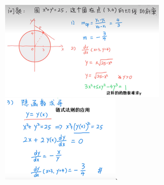 
![](../../photo/Pasted%20image%2020240319114645.png)
![](../../photo/Pasted%20image%2020240319114812.png)、

